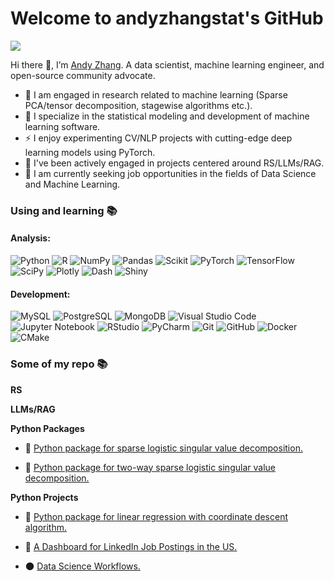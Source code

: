 # Welcome to andyzhangstat's GitHub

![](https://komarev.com/ghpvc/?username=andyzhangstat)

Hi there 👋, I’m [Andy Zhang](https://github.com/andyzhangstat). A data scientist, machine learning engineer, and open-source community advocate.

- 🔭 I am engaged in research related to machine learning (Sparse PCA/tensor decomposition, stagewise algorithms etc.).
- 🤔 I specialize in the statistical modeling and development of machine learning software.
- ⚡  I enjoy experimenting CV/NLP projects with cutting-edge deep learning models using PyTorch.
- 🌌 I've been actively engaged in projects centered around RS/LLMs/RAG.
- 🌱 I am currently seeking job opportunities in the fields of Data Science and Machine Learning.


### Using and learning 📚
#### Analysis:
![Python](https://img.shields.io/badge/Python-3670A0?style=flat-square&logo=Python&logoColor=ffdd54)
![R](https://img.shields.io/badge/R-%23276DC3.svg?style=flat-square&logo=R&logoColor=white)
![NumPy](https://img.shields.io/badge/numpy-%23013243.svg?style=flat-square&logo=numpy&logoColor=white)
![Pandas](https://img.shields.io/badge/pandas-%23150458.svg?style=flat-square&logo=pandas&logoColor=white)
![Scikit](https://img.shields.io/badge/scikit_learn-F7931E?style=flat-square&logo=scikit-learn&logoColor=white)
![PyTorch](https://img.shields.io/badge/PyTorch-%23EE4C2C.svg?style=flat-square&logo=PyTorch&logoColor=white)
![TensorFlow](https://img.shields.io/badge/TensorFlow-%23FF6F00.svg?style=flat-square&logo=TensorFlow&logoColor=white)
![SciPy](https://img.shields.io/badge/SciPy-%230C55A5.svg?style=flat-square&logo=scipy&logoColor=%white)
![Plotly](https://img.shields.io/badge/Plotly-%233F4F75.svg?style=flat-square&logo=plotly&logoColor=white)
![Dash](https://img.shields.io/badge/Dash-008DE4?style=flat-square&logo=dash&logoColor=white)
![Shiny](https://img.shields.io/badge/Shiny-blue?style=flat-square&logo=RStudio&logoColor=white)


####  Development:
![MySQL](https://img.shields.io/badge/MySQL-%2300f.svg?style=flat-square&logo=MySQL&logoColor=white)
![PostgreSQL](https://img.shields.io/badge/-PostgreSQL-336791?style=flat-square&logo=postgresql&logoColor=white)
![MongoDB](https://img.shields.io/badge/-MongoDB-47A248?style=flat-square&logo=mongodb&logoColor=white)
![Visual Studio Code](https://img.shields.io/badge/-VSCode-007ACC?style=flat-square&logo=visual-studio-code&logoColor=white)
![Jupyter Notebook](https://img.shields.io/badge/Jupyter-F37626.svg?style=flat-square&logo=Jupyter&logoColor=white)
![RStudio](https://img.shields.io/badge/RStudio-4285F4?style=flat-square&logo=rstudio&logoColor=white)
![PyCharm](https://img.shields.io/badge/PyCharm-143?style=flat-square&logo=PyCharm&logoColor=black&color=black&labelColor=green)
![Git](https://img.shields.io/badge/-Git-black?style=flat-square&logo=git)
![GitHub](https://img.shields.io/badge/-GitHub-181717?style=flat-square&logo=github)
![Docker](https://img.shields.io/badge/-Docker-2496ED?style=flat-square&logo=docker&logoColor=white)
![CMake](https://img.shields.io/badge/CMake-%23008FBA.svg?style=flat-square&logo=cmake&logoColor=white)



### Some of my repo 📚


**RS**



**LLMs/RAG**




**Python Packages**

- 📘 [Python package for sparse logistic singular value decomposition.](https://github.com/andyzhangstat/SLSVD)

- 📘 [Python package for two-way sparse logistic singular value decomposition.](https://github.com/andyzhangstat/SLSVD2)


**Python Projects** 

- 🔭 [Python package for linear regression with coordinate descent algorithm.](https://github.com/UBC-MDS/lr_cd)

- 🤖 [A Dashboard for LinkedIn Job Postings in the US.](https://github.com/UBC-MDS/DSCI-532_2024_21_Job-Postings)

- 🌑 [Data Science Workflows.](https://github.com/UBC-MDS/stock_price_direction_prediction_from_interest_and_inflation_rate)



